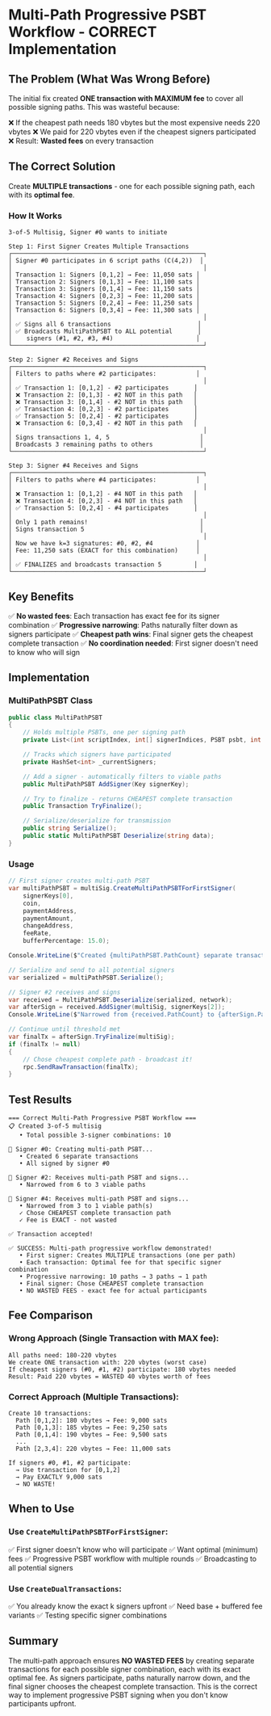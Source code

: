 # Multi-Path Progressive PSBT Workflow - CORRECT Implementation

## The Problem (What Was Wrong Before)

The initial fix created **ONE transaction with MAXIMUM fee** to cover all possible signing paths. This was wasteful because:

❌ If the cheapest path needs 180 vbytes but the most expensive needs 220 vbytes
❌ We paid for 220 vbytes even if the cheapest signers participated
❌ Result: **Wasted fees** on every transaction

## The Correct Solution

Create **MULTIPLE transactions** - one for each possible signing path, each with its **optimal fee**.

### How It Works

```
3-of-5 Multisig, Signer #0 wants to initiate

Step 1: First Signer Creates Multiple Transactions
┌─────────────────────────────────────────────────────┐
│ Signer #0 participates in 6 script paths (C(4,2))  │
│                                                     │
│ Transaction 1: Signers [0,1,2] → Fee: 11,050 sats │
│ Transaction 2: Signers [0,1,3] → Fee: 11,100 sats │
│ Transaction 3: Signers [0,1,4] → Fee: 11,150 sats │
│ Transaction 4: Signers [0,2,3] → Fee: 11,200 sats │
│ Transaction 5: Signers [0,2,4] → Fee: 11,250 sats │
│ Transaction 6: Signers [0,3,4] → Fee: 11,300 sats │
│                                                     │
│ ✅ Signs all 6 transactions                        │
│ ✅ Broadcasts MultiPathPSBT to ALL potential       │
│    signers (#1, #2, #3, #4)                       │
└─────────────────────────────────────────────────────┘

Step 2: Signer #2 Receives and Signs
┌─────────────────────────────────────────────────────┐
│ Filters to paths where #2 participates:           │
│                                                     │
│ ✅ Transaction 1: [0,1,2] - #2 participates       │
│ ❌ Transaction 2: [0,1,3] - #2 NOT in this path   │
│ ❌ Transaction 3: [0,1,4] - #2 NOT in this path   │
│ ✅ Transaction 4: [0,2,3] - #2 participates       │
│ ✅ Transaction 5: [0,2,4] - #2 participates       │
│ ❌ Transaction 6: [0,3,4] - #2 NOT in this path   │
│                                                     │
│ Signs transactions 1, 4, 5                         │
│ Broadcasts 3 remaining paths to others             │
└─────────────────────────────────────────────────────┘

Step 3: Signer #4 Receives and Signs
┌─────────────────────────────────────────────────────┐
│ Filters to paths where #4 participates:           │
│                                                     │
│ ❌ Transaction 1: [0,1,2] - #4 NOT in this path   │
│ ❌ Transaction 4: [0,2,3] - #4 NOT in this path   │
│ ✅ Transaction 5: [0,2,4] - #4 participates       │
│                                                     │
│ Only 1 path remains!                               │
│ Signs transaction 5                                │
│                                                     │
│ Now we have k=3 signatures: #0, #2, #4            │
│ Fee: 11,250 sats (EXACT for this combination)     │
│                                                     │
│ ✅ FINALIZES and broadcasts transaction 5         │
└─────────────────────────────────────────────────────┘
```

## Key Benefits

✅ **No wasted fees**: Each transaction has exact fee for its signer combination
✅ **Progressive narrowing**: Paths naturally filter down as signers participate
✅ **Cheapest path wins**: Final signer gets the cheapest complete transaction
✅ **No coordination needed**: First signer doesn't need to know who will sign

## Implementation

### MultiPathPSBT Class

```csharp
public class MultiPathPSBT
{
    // Holds multiple PSBTs, one per signing path
    private List<(int scriptIndex, int[] signerIndices, PSBT psbt, int virtualSize)> _paths;

    // Tracks which signers have participated
    private HashSet<int> _currentSigners;

    // Add a signer - automatically filters to viable paths
    public MultiPathPSBT AddSigner(Key signerKey);

    // Try to finalize - returns CHEAPEST complete transaction
    public Transaction TryFinalize();

    // Serialize/deserialize for transmission
    public string Serialize();
    public static MultiPathPSBT Deserialize(string data);
}
```

### Usage

```csharp
// First signer creates multi-path PSBT
var multiPathPSBT = multiSig.CreateMultiPathPSBTForFirstSigner(
    signerKeys[0],
    coin,
    paymentAddress,
    paymentAmount,
    changeAddress,
    feeRate,
    bufferPercentage: 15.0);

Console.WriteLine($"Created {multiPathPSBT.PathCount} separate transactions");

// Serialize and send to all potential signers
var serialized = multiPathPSBT.Serialize();

// Signer #2 receives and signs
var received = MultiPathPSBT.Deserialize(serialized, network);
var afterSign = received.AddSigner(multiSig, signerKeys[2]);
Console.WriteLine($"Narrowed from {received.PathCount} to {afterSign.PathCount} paths");

// Continue until threshold met
var finalTx = afterSign.TryFinalize(multiSig);
if (finalTx != null)
{
    // Chose cheapest complete path - broadcast it!
    rpc.SendRawTransaction(finalTx);
}
```

## Test Results

```
=== Correct Multi-Path Progressive PSBT Workflow ===
📋 Created 3-of-5 multisig
   • Total possible 3-signer combinations: 10

👤 Signer #0: Creating multi-path PSBT...
   • Created 6 separate transactions
   • All signed by signer #0

👤 Signer #2: Receives multi-path PSBT and signs...
   • Narrowed from 6 to 3 viable paths

👤 Signer #4: Receives multi-path PSBT and signs...
   • Narrowed from 3 to 1 viable path(s)
   ✓ Chose CHEAPEST complete transaction path
   ✓ Fee is EXACT - not wasted

✅ Transaction accepted!

✅ SUCCESS: Multi-path progressive workflow demonstrated!
   • First signer: Creates MULTIPLE transactions (one per path)
   • Each transaction: Optimal fee for that specific signer combination
   • Progressive narrowing: 10 paths → 3 paths → 1 path
   • Final signer: Chose CHEAPEST complete transaction
   • NO WASTED FEES - exact fee for actual participants
```

## Fee Comparison

### Wrong Approach (Single Transaction with MAX fee):
```
All paths need: 180-220 vbytes
We create ONE transaction with: 220 vbytes (worst case)
If cheapest signers (#0, #1, #2) participate: 180 vbytes needed
Result: Paid 220 vbytes = WASTED 40 vbytes worth of fees
```

### Correct Approach (Multiple Transactions):
```
Create 10 transactions:
  Path [0,1,2]: 180 vbytes → Fee: 9,000 sats
  Path [0,1,3]: 185 vbytes → Fee: 9,250 sats
  Path [0,1,4]: 190 vbytes → Fee: 9,500 sats
  ...
  Path [2,3,4]: 220 vbytes → Fee: 11,000 sats

If signers #0, #1, #2 participate:
  → Use transaction for [0,1,2]
  → Pay EXACTLY 9,000 sats
  → NO WASTE!
```

## When to Use

### Use `CreateMultiPathPSBTForFirstSigner`:
✅ First signer doesn't know who will participate
✅ Want optimal (minimum) fees
✅ Progressive PSBT workflow with multiple rounds
✅ Broadcasting to all potential signers

### Use `CreateDualTransactions`:
✅ You already know the exact k signers upfront
✅ Need base + buffered fee variants
✅ Testing specific signer combinations

## Summary

The multi-path approach ensures **NO WASTED FEES** by creating separate transactions for each possible signer combination, each with its exact optimal fee. As signers participate, paths naturally narrow down, and the final signer chooses the cheapest complete transaction. This is the correct way to implement progressive PSBT signing when you don't know participants upfront.

